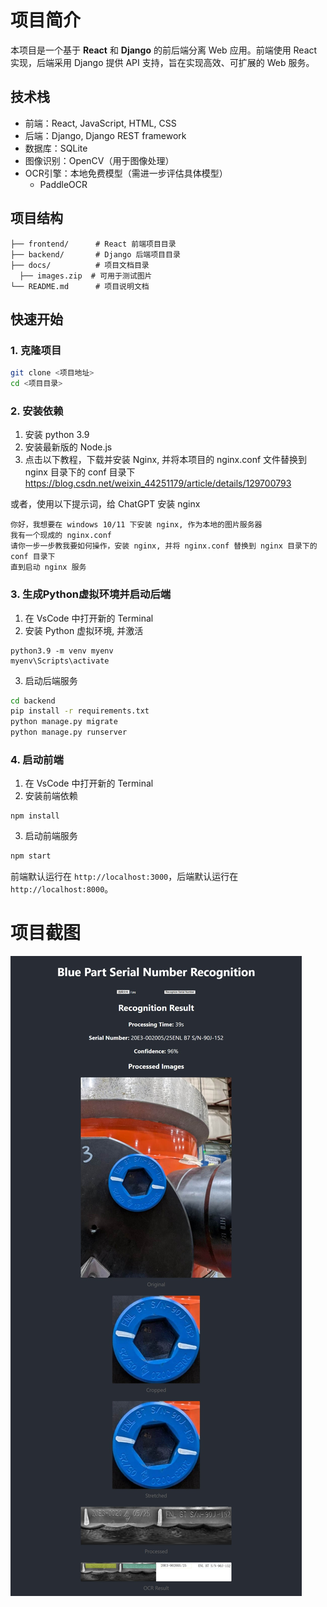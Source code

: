 # 项目简介

本项目是一个基于 **React** 和 **Django** 的前后端分离 Web 应用。前端使用 React 实现，后端采用 Django 提供 API 支持，旨在实现高效、可扩展的 Web 服务。

## 技术栈

- 前端：React, JavaScript, HTML, CSS
- 后端：Django, Django REST framework
- 数据库：SQLite
- 图像识别：OpenCV（用于图像处理）
- OCR引擎：本地免费模型（需进一步评估具体模型）
  - PaddleOCR

## 项目结构

```
├── frontend/      # React 前端项目目录
├── backend/       # Django 后端项目目录
├── docs/          # 项目文档目录
  ├── images.zip  # 可用于测试图片
└── README.md      # 项目说明文档
```

## 快速开始

### 1. 克隆项目

```bash
git clone <项目地址>
cd <项目目录>
```

### 2. 安装依赖
1. 安装 python 3.9
2. 安装最新版的 Node.js
3. 点击以下教程，下载并安装 Nginx, 并将本项目的 nginx.conf 文件替换到 nginx 目录下的 conf 目录下
https://blog.csdn.net/weixin_44251179/article/details/129700793

或者，使用以下提示词，给 ChatGPT 安装 nginx
```
你好，我想要在 windows 10/11 下安装 nginx, 作为本地的图片服务器
我有一个现成的 nginx.conf
请你一步一步教我要如何操作，安装 nginx, 并将 nginx.conf 替换到 nginx 目录下的 conf 目录下
直到启动 nginx 服务
```

### 3. 生成Python虚拟环境并启动后端

1. 在 VsCode 中打开新的 Terminal
2. 安装 Python 虚拟环境, 并激活
```
python3.9 -m venv myenv
myenv\Scripts\activate
```
3. 启动后端服务
```bash
cd backend
pip install -r requirements.txt
python manage.py migrate
python manage.py runserver
```

### 4. 启动前端

1. 在 VsCode 中打开新的 Terminal
2. 安装前端依赖
```
npm install
```
3. 启动前端服务
```bash
npm start
```

前端默认运行在 `http://localhost:3000`，后端默认运行在 `http://localhost:8000`。

# 项目截图
![](./docs/preview.jpeg)
